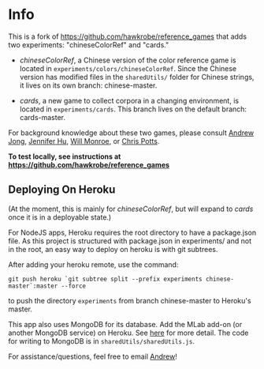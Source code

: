 # Info
This is a fork of https://github.com/hawkrobe/reference_games that adds two experiments: "chineseColorRef" and "cards."

- _chineseColorRef_, a Chinese version of the color reference game is located in ```experiments/colors/chineseColorRef```. Since the Chinese version has modified files in the ```sharedUtils/``` folder for Chinese strings, it lives on its own branch: chinese-master.

- _cards_, a new game to collect corpora in a changing environment, is located in ```experiments/cards```. This branch lives on the default branch: cards-master.

For background knowledge about these two games, please consult [Andrew Jong](andrewjong@cs.stanford.edu "andrewjong@cs.stanford.edu"), [Jennifer Hu](jenniferhu@college.harvard.edu "jennhu@college.harvard.edu"), [Will Monroe](wmonroe4@stanford.edu "wmonroe4@stanford.edu"), or [Chris Potts](cgpotts@stanford.edu "cgpotts@stanford.edu").


**To test locally, see instructions at https://github.com/hawkrobe/reference_games**

## Deploying On Heroku
(At the moment, this is mainly for _chineseColorRef_, but will expand to _cards_ once it is in a deployable state.)

For NodeJS apps, Heroku requires the root directory to have a package.json file. As this project is structured with package.json in experiments/ and not in the root, an easy way to deploy on heroku is with git subtrees.

After adding your heroku remote, use the command:

```git push heroku `git subtree split --prefix experiments chinese-master`:master --force```

to push the directory ```experiments``` from branch chinese-master to Heroku's master.

This app also uses MongoDB for its database. Add the MLab add-on (or another MongoDB service) on Heroku. See [here](https://devcenter.heroku.com/articles/mongolab) for more detail. The code for writing to MongoDB is in ```sharedUtils/sharedUtils.js```.

For assistance/questions, feel free to email [Andrew](andrewjong@cs.stanford.edu "andrewjong@cs.stanford.edu")!

